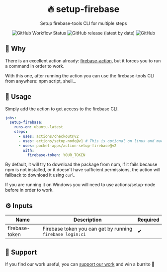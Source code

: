<div align="center">
   <h1>🔥 setup-firebase</h1>
   <p>Setup firebase-tools CLI for multiple steps</p>
   <p align="center">
    <img alt="GitHub Workflow Status" src="https://img.shields.io/github/workflow/status/pocket-studios/action-setup-firebase/CI">
    <img alt="GitHub release (latest by date)" src="https://img.shields.io/github/v/release/pocket-studios/action-setup-firebase">
    <img alt="GitHub" src="https://img.shields.io/github/license/pocket-studios/action-update-version">
   </p>
</div>

## 🧠 Why

There is an excellent action already: [firebase-action](https://github.com/w9jds/firebase-action), but it forces you to
run a command in order to work.

With this one, after running the action you can use the firebase-tools CLI from anywhere: npm script, shell...

## 🚀 Usage

Simply add the action to get access to the firebase CLI.

```yaml
jobs:
  setup-firebase:
    runs-on: ubuntu-latest
    steps:
      - uses: actions/checkout@v2
      - uses: actions/setup-node@v1 # This is optional on linux and macOS
      - uses: pocket-apps/action-setup-firebase@v2
        with:
          firebase-token: YOUR_TOKEN
```

By default, it will try to download the package from npm, if it fails because npm is not installed, or it doesn't have
sufficient permissions, the action will fallback to download it using `curl`.

If you are running it on Windows you will need to use actions/setup-node before in order to work.

## ⚙ Inputs

| **Name**       | **Description**                                           | **Required** |
| -------------- | --------------------------------------------------------- | ------------ |
| firebase-token | Firebase token you can get by running `firebase login:ci` | ✔            |

## 👋 Support

If you find our work useful, you can [support our work](https://github.com/sponsors/pocket-studios) and win a burrito 🌯
